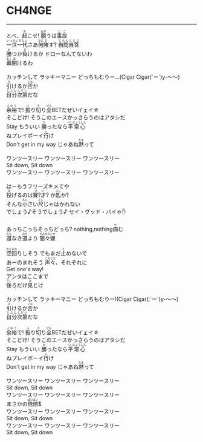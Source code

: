 # CH4NGE
---
<lyric>
とべ、<ruby>起<rt>お</rt></ruby>こせ! <ruby>願<rt>ねが</rt></ruby>うは<ruby>事故<rt>じこ</rt></ruby><br/>
<ruby>一世一代<rt>いっせいちだい</rt></ruby>さあ<ruby>何<rt>なに</rt></ruby><ruby>賭<rt>と</rt></ruby>す? <ruby>自問自答<rt>じもんじとう</rt></ruby><br/>
<ruby>勝<rt>か</rt></ruby>つか<ruby>負<rt>ま</rt></ruby>けるか ドローなんてないわ<br/>
<ruby>幕<rt>まく</rt></ruby><ruby>開<rt>あ</rt></ruby>けるわ<br/>
<br/>
カッチンして ラッキーマニー どっちもむりー…(Cigar Cigar(´ー`)y-～～)<br/>
<ruby>引<rt>ひ</rt></ruby>けるか<ruby>否<rt>いな</rt></ruby>か<br/>
<ruby>自分<rt>じぶん</rt></ruby><ruby>次第<rt>しだい</rt></ruby>だな<br/>
<br/>
<ruby>余裕<rt>よゆう</rt></ruby>で! <ruby>振<rt>ふ</rt></ruby>り<ruby>切<rt>き</rt></ruby>り<ruby>全<rt>ぜん</rt></ruby>BETだぜいイェイ☆<br/>
そこどけ! そうこのエースかっさらうのはアタシだ<br/>
Stay もういい <ruby>勝<rt>か</rt></ruby>ったなら<ruby>平常心<rt>へいじょうしん</rt></ruby><br/>
ねプレイボーイ<ruby>行<rt>い</rt></ruby>け<br/>
Don't get in my way じゃあね<ruby>黙<rt>だま</rt></ruby>って<br/>
<br/>
ワンツースリー ワンツースリー ワンツースリー<br/>
Sit down, Sit down<br/>
ワンツースリー ワンツースリー ワンツースリー<br/>
<br/>
はーもうフリーズキメてや<br/>
<ruby>投<rt>な</rt></ruby>げるのは<ruby>賽?才<rt>さい</rt></ruby>? か<ruby>匙<rt>さじ</rt></ruby>か?<br/>
そんな<ruby>小<rt>ちい</rt></ruby>さい<ruby>尺<rt>さし</rt></ruby>じゃはかれない<br/>
でしょう♪そうでしょう♪ セイ・グッド・バイゃ✋<br/>
<br/>
あっちこっちそっちどっち? nothing,nothing<ruby>病<rt>や</rt></ruby>む<br/>
<ruby>道<rt>みち</rt></ruby>なき<ruby>道<rt>みち</rt></ruby>より <ruby>闇々<rt>やみやみ</rt></ruby><ruby>嫌<rt>いや</rt></ruby><br/>
<br/>
<ruby>空<rt>から</rt></ruby><ruby>回<rt>まわ</rt></ruby>りしそう でもまだ<ruby>止<rt>と</rt></ruby>めないで<br/>
あーのまれそう <ruby>声々<rt>こえごえ</rt></ruby>、それぞれに<br/>
Get one's way!<br/>
アンタはここまで<br/>
<ruby>後<rt>うし</rt></ruby>ろだけ<ruby>見<rt>み</rt></ruby>とけ<br/>
<br/>
カッチンして ラッキーマニー どっちもむりー!(Cigar Cigar(;´ー`)y-～～)<br/>
<ruby>引<rt>ひ</rt></ruby>けるか<ruby>否<rt>いな</rt></ruby>か<br/>
<ruby>自分<rt>じぶん</rt></ruby><ruby>次第<rt>しだい</rt></ruby>だな<br/>
<br/>
<ruby>余裕<rt>よゆう</rt></ruby>で! <ruby>振<rt>ふ</rt></ruby>り<ruby>切<rt>き</rt></ruby>り<ruby>全<rt>ぜん</rt></ruby>BETだぜいイェイ☆<br/>
そこどけ! そうこのエースかっさらうのはアタシだ<br/>
Stay もういい <ruby>勝<rt>か</rt></ruby>ったなら<ruby>平常心<rt>へいじょうしん</rt></ruby><br/>
ねプレイボーイ<ruby>行<rt>い</rt></ruby>け<br/>
Don't get in my way じゃあね<ruby>黙<rt>だま</rt></ruby>って<br/>
<br/>
ワンツースリー ワンツースリー ワンツースリー<br/>
Sit down, Sit down<br/>
ワンツースリー ワンツースリー ワンツースリー<br/>
まさかの<ruby>倍<rt>ばい</rt></ruby><ruby>倍<rt>ばい</rt></ruby>$<br/>
ワンツースリー ワンツースリー ワンツースリー<br/>
Sit down, Sit down<br/>
ワンツースリー ワンツースリー ワンツースリー<br/>
Sit down, Sit down<br/>
</lyric>
